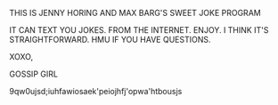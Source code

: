 THIS IS JENNY HORING AND MAX BARG'S SWEET JOKE PROGRAM

IT CAN TEXT YOU JOKES. FROM THE INTERNET. ENJOY. I THINK IT'S STRAIGHTFORWARD. HMU IF YOU HAVE QUESTIONS. 

XOXO, 

GOSSIP GIRL



9qw0ujsd;iuhfawiosaek'peiojhfj'opwa'htbousjs